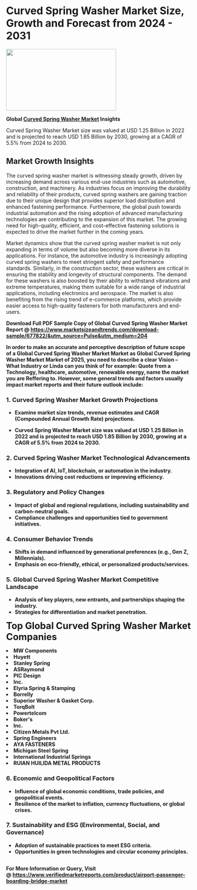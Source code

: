 <H1>Curved Spring Washer Market Size, Growth and Forecast from 2024 - 2031</H1><img class="aligncenter size-medium wp-image-584254" src="https://thirdeyenews.in/wp-content/uploads/2024/09/Global-Market-Research-300x168.jpeg" alt="" width="300" height="168" /><p><strong>Global&nbsp;<a href="https://www.marketsizeandtrends.com/download-sample/677822/&amp;utm_source=Pulse&amp;utm_medium=204">Curved Spring Washer Market</a> Insights</strong></p><p>Curved Spring Washer Market size was valued at USD 1.25 Billion in 2022 and is projected to reach USD 1.85 Billion by 2030, growing at a CAGR of 5.5% from 2024 to 2030.</p><p><h2>Market Growth Insights</h2> <p>The curved spring washer market is witnessing steady growth, driven by increasing demand across various end-use industries such as automotive, construction, and machinery. As industries focus on improving the durability and reliability of their products, curved spring washers are gaining traction due to their unique design that provides superior load distribution and enhanced fastening performance. Furthermore, the global push towards industrial automation and the rising adoption of advanced manufacturing technologies are contributing to the expansion of this market. The growing need for high-quality, efficient, and cost-effective fastening solutions is expected to drive the market further in the coming years.</p> <p><strong></strong></p> <p>Market dynamics show that the curved spring washer market is not only expanding in terms of volume but also becoming more diverse in its applications. For instance, the automotive industry is increasingly adopting curved spring washers to meet stringent safety and performance standards. Similarly, in the construction sector, these washers are critical in ensuring the stability and longevity of structural components. The demand for these washers is also boosted by their ability to withstand vibrations and extreme temperatures, making them suitable for a wide range of industrial applications, including electronics and aerospace. The market is also benefiting from the rising trend of e-commerce platforms, which provide easier access to high-quality fasteners for both manufacturers and end-users. <p><strong></p><p><span class=""><strong>Download Full PDF Sample Copy of Global Curved Spring Washer Market Report</strong> @ <a href="https://www.marketsizeandtrends.com/download-sample/677822/&amp;utm_source=Pulse&amp;utm_medium=204" target="_blank">https://www.marketsizeandtrends.com/download-sample/677822/&amp;utm_source=Pulse&amp;utm_medium=204</a></span></p><p>In order to make an accurate and perceptive description of future scope of a Global&nbsp;Curved Spring Washer Market Market as Global&nbsp;Curved Spring Washer Market Market of 2025, you need to describe a clear Vision &ndash; What Industry or Linda can you think of for example: Quote from a Technology, healthcare, automotive, renewable energy, name the market you are Reffering to. However, some general trends and factors usually impact market reports and their future outlook include:</p><h3>1.&nbsp;<strong>Curved Spring Washer Market Growth Projections</strong></h3><ul><li>Examine market size trends, revenue estimates and CAGR (Compounded Annual Growth Rate) projections.</li><li><p>Curved Spring Washer Market size was valued at USD 1.25 Billion in 2022 and is projected to reach USD 1.85 Billion by 2030, growing at a CAGR of 5.5% from 2024 to 2030.</p></li></ul><h3>2.&nbsp;<strong>Curved Spring Washer Market Technological Advancements</strong></h3><ul><li>Integration of AI, IoT, blockchain, or automation in the industry.</li><li>Innovations driving cost reductions or improving efficiency.</li></ul><h3>3.&nbsp;<strong>Regulatory and Policy Changes</strong></h3><ul><li>Impact of global and regional regulations, including sustainability and carbon-neutral goals.</li><li>Compliance challenges and opportunities tied to government initiatives.</li></ul><h3>4.&nbsp;<strong>Consumer Behavior Trends</strong></h3><ul><li>Shifts in demand influenced by generational preferences (e.g., Gen Z, Millennials).</li><li>Emphasis on eco-friendly, ethical, or personalized products/services.</li></ul><h3>5.&nbsp;<strong>Global Curved Spring Washer Market Competitive Landscape</strong></h3><ul><li>Analysis of key players, new entrants, and partnerships shaping the industry.</li><li>Strategies for differentiation and market penetration.</li></ul><p data-pm-slice="1 1 []"><span style="color: inherit; font-family: inherit; font-size: 25px;">Top Global Curved Spring Washer Market Companies</span></p><div class="" data-test-id=""><p><li>MW Components</li><li> Huyett</li><li> Stanley Spring</li><li> ASRaymond</li><li> PIC Design</li><li> Inc.</li><li> Elyria Spring & Stamping</li><li> Borrelly</li><li> Superior Washer & Gasket Corp.</li><li> TorqBolt</li><li> Powertelcom</li><li> Boker's</li><li> Inc.</li><li> Citizen Metals Pvt Ltd.</li><li> Spring Engineers</li><li> AYA FASTENERS</li><li> Michigan Steel Spring</li><li> International Industrial Springs</li><li> RUIAN HUILIDA METAL PRODUCTS</li></p></div><h3>6.&nbsp;<strong>Economic and Geopolitical Factors</strong></h3><ul><li>Influence of global economic conditions, trade policies, and geopolitical events.</li><li>Resilience of the market to inflation, currency fluctuations, or global crises.</li></ul><h3>7.&nbsp;<strong>Sustainability and ESG (Environmental, Social, and Governance)</strong></h3><ul><li>Adoption of sustainable practices to meet ESG criteria.</li><li>Opportunities in green technologies and circular economy principles.</li></ul><h2><strong style="font-size: 14px;">For More Information or Query, Visit @&nbsp;</strong><a style="background-color: #ffffff; font-size: 14px;" href="https://www.marketsizeandtrends.com/report/curved-spring-washer-market/" target="_blank">https://www.verifiedmarketreports.com/product/airport-passenger-boarding-bridge-market</a></h2>
